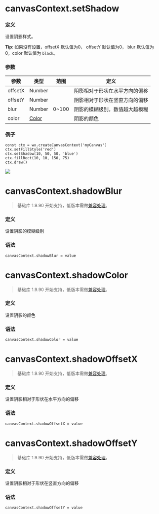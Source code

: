 <!-- https://developers.weixin.qq.com/miniprogram/dev/api/canvas/set-shadow.html -->

canvasContext.setShadow
=======================

### 定义

设置阴影样式。

**Tip**: 如果没有设置，offsetX 默认值为0， offsetY 默认值为0， blur 默认值为0，color 默认值为 `black`。

### 参数

  参数      |  类型                                                                              |  范围    |  定义              
------------|------------------------------------------------------------------------------------|----------|--------------------
  offsetX   |  Number                                                                            |          |阴影相对于形状在水平方向的偏移
  offsetY   |  Number                                                                            |          |阴影相对于形状在竖直方向的偏移
  blur      |  Number                                                                            |  0~100   |阴影的模糊级别，数值越大越模糊
  color     |  [Color](https://developers.weixin.qq.com/miniprogram/dev/api/canvas/color.html)   |          |  阴影的颜色        

### 例子

    const ctx = wx.createCanvasContext('myCanvas')
    ctx.setFillStyle('red')
    ctx.setShadow(10, 50, 50, 'blue')
    ctx.fillRect(10, 10, 150, 75)
    ctx.draw()
    

![](https://developers.weixin.qq.com/miniprogram/dev/image/canvas/shadow.png)

canvasContext.shadowBlur
========================

> 基础库 1.9.90 开始支持，低版本需做[兼容处理](https://developers.weixin.qq.com/miniprogram/dev/framework/compatibility.html)。

### 定义

设置阴影的模糊级别

### 语法

    canvasContext.shadowBlur = value
    

canvasContext.shadowColor
=========================

> 基础库 1.9.90 开始支持，低版本需做[兼容处理](https://developers.weixin.qq.com/miniprogram/dev/framework/compatibility.html)。

### 定义

设置阴影的颜色

### 语法

    canvasContext.shadowColor = value
    

canvasContext.shadowOffsetX
===========================

> 基础库 1.9.90 开始支持，低版本需做[兼容处理](https://developers.weixin.qq.com/miniprogram/dev/framework/compatibility.html)。

### 定义

设置阴影相对于形状在水平方向的偏移

### 语法

    canvasContext.shadowOffsetX = value
    

canvasContext.shadowOffsetY
===========================

> 基础库 1.9.90 开始支持，低版本需做[兼容处理](https://developers.weixin.qq.com/miniprogram/dev/framework/compatibility.html)。

### 定义

设置阴影相对于形状在竖直方向的偏移

### 语法

    canvasContext.shadowOffsetY = value
